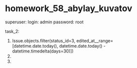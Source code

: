 # homework_58_abylay_kuvatov

superuser:
  login: admin
  password: root
  
task_2:
  1. Issue.objects.filter(status_id=3, edited_at__range=[datetime.date.today(), datetime.date.today() - datetime.timedelta(days=30)])
  2. 
  3. 
